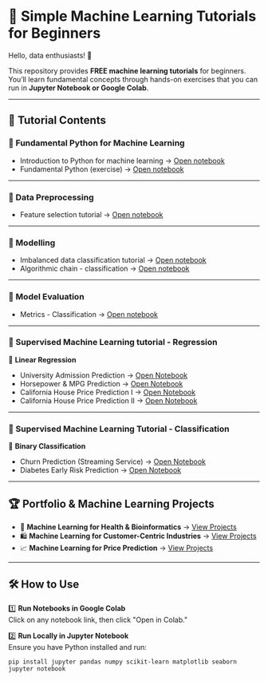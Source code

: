 # 🚀 Simple Machine Learning Tutorials for Beginners  

Hello, data enthusiasts! 👋  

This repository provides **FREE machine learning tutorials** for beginners. You’ll learn fundamental concepts through hands-on exercises that you can run in **Jupyter Notebook or Google Colab**.  

---

## 📂 Tutorial Contents  

### 🔹 Fundamental Python for Machine Learning
* Introduction to Python for machine learning → [Open notebook](https://github.com/harishmuh/machine_learning_practices/blob/main/Python__Introduction_for_Machine_Learning_and_AI.ipynb)
* Fundamental Python (exercise) → [Open notebook](https://github.com/harishmuh/machine_learning_practices/blob/main/Fundamental_Python_Exercise.ipynb)

---

### 🔹 Data Preprocessing

* Feature selection tutorial → [Open notebook](https://github.com/harishmuh/machine_learning_practices/blob/main/Feature_Selection.ipynb)

---

### 🔹 Modelling
* Imbalanced data classification tutorial → [Open notebook](https://github.com/harishmuh/machine_learning_practices/blob/main/Imbalanced_data_Classification.ipynb)
* Algorithmic chain - classification → [Open notebook](https://github.com/harishmuh/machine_learning_practices/blob/main/Algorithmic_chain_classification.ipynb)

---
### 🔹 Model Evaluation
* Metrics - Classification → [Open notebook](https://github.com/harishmuh/machine_learning_practices/blob/main/Classification_Metrics.ipynb)

---
### 🔹 Supervised Machine Learning tutorial - Regression  
📌 **Linear Regression**  
* University Admission Prediction → [Open Notebook](https://github.com/harishmuh/machine_learning_practices/blob/main/supervised_regression/linear_regression.ipynb)  
* Horsepower & MPG Prediction → [Open Notebook](https://github.com/harishmuh/machine_learning_practices/blob/main/Simple_linear_regression_horsepower_and_mpg.ipynb)  
* California House Price Prediction I → [Open Notebook](https://github.com/harishmuh/machine_learning_practices/blob/main/California_house_Linear_Regression.ipynb)  
* California House Price Prediction II → [Open Notebook](https://github.com/harishmuh/machine_learning_practices/blob/main/supervised_regression/California_housing_regression.ipynb)  

---

### 🔹 Supervised Machine Learning Tutorial - Classification  
📌 **Binary Classification**  
* Churn Prediction (Streaming Service) → [Open Notebook](https://github.com/harishmuh/machine_learning_practices/blob/main/Supervised_Classification/Churn.ipynb)  
* Diabetes Early Risk Prediction → [Open Notebook](https://github.com/harishmuh/machine_learning_practices/blob/main/Supervised_Classification/diabetes_risk.ipynb)  

---

## 🏆 Portfolio & Machine Learning Projects  
- 🏥 **Machine Learning for Health & Bioinformatics** → [View Projects](https://github.com/harishmuh/machine_learning_projects/tree/main)  
- 🛍️ **Machine Learning for Customer-Centric Industries** → [View Projects](https://github.com/harishmuh/machine_learning_projects/tree/main)  
- 📈 **Machine Learning for Price Prediction** → [View Projects](https://github.com/harishmuh/machine_learning_projects/tree/main)  

---

## 🛠️ How to Use  
1️⃣ **Run Notebooks in Google Colab**  
Click on any notebook link, then click "Open in Colab."  

2️⃣ **Run Locally in Jupyter Notebook**  
Ensure you have Python installed and run:  
```bashe
pip install jupyter pandas numpy scikit-learn matplotlib seaborn
jupyter notebook

